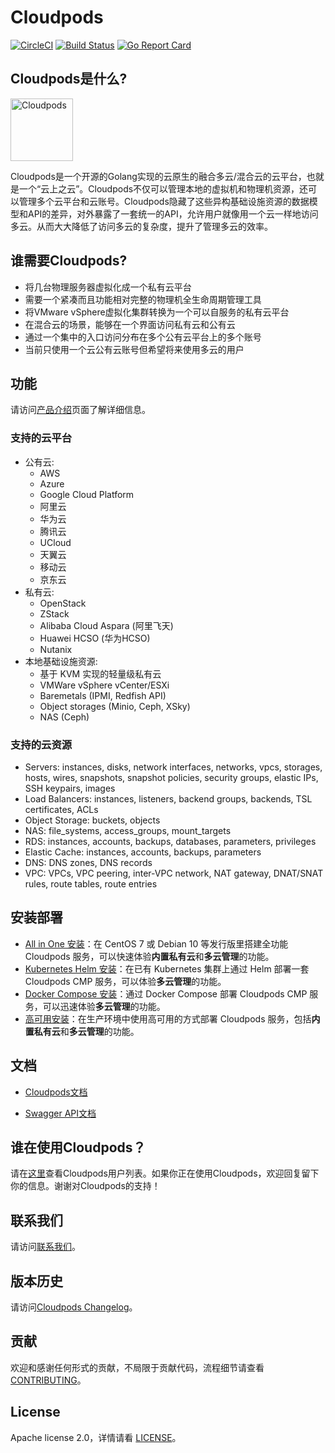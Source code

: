 # Cloudpods

[![CircleCI](https://circleci.com/gh/yunionio/cloudpods.svg?style=svg)](https://circleci.com/gh/yunionio/cloudpods)
[![Build Status](https://travis-ci.com/yunionio/cloudpods.svg?branch=master)](https://travis-ci.org/yunionio/cloudpods)
[![Go Report Card](https://goreportcard.com/badge/github.com/yunionio/cloudpods)](https://goreportcard.com/report/github.com/yunionio/cloudpods)

## Cloudpods是什么?

<img src="https://v1.cloudpods.org/images/cloudpods_logo_green.png" alt="Cloudpods" height="100">

Cloudpods是一个开源的Golang实现的云原生的融合多云/混合云的云平台，也就是一个“云上之云”。Cloudpods不仅可以管理本地的虚拟机和物理机资源，还可以管理多个云平台和云账号。Cloudpods隐藏了这些异构基础设施资源的数据模型和API的差异，对外暴露了一套统一的API，允许用户就像用一个云一样地访问多云。从而大大降低了访问多云的复杂度，提升了管理多云的效率。

## 谁需要Cloudpods?

* 将几台物理服务器虚拟化成一个私有云平台
* 需要一个紧凑而且功能相对完整的物理机全生命周期管理工具
* 将VMware vSphere虚拟化集群转换为一个可以自服务的私有云平台
* 在混合云的场景，能够在一个界面访问私有云和公有云
* 通过一个集中的入口访问分布在多个公有云平台上的多个账号
* 当前只使用一个云公有云账号但希望将来使用多云的用户

## 功能

请访问[产品介绍](https://www.cloudpods.org/docs/introduction/)页面了解详细信息。

### 支持的云平台

* 公有云:
  * AWS
  * Azure
  * Google Cloud Platform
  * 阿里云
  * 华为云
  * 腾讯云
  * UCloud
  * 天翼云
  * 移动云
  * 京东云
* 私有云:
  * OpenStack
  * ZStack
  * Alibaba Cloud Aspara (阿里飞天)
  * Huawei HCSO (华为HCSO)
  * Nutanix
* 本地基础设施资源:
  * 基于 KVM 实现的轻量级私有云
  * VMWare vSphere vCenter/ESXi
  * Baremetals (IPMI, Redfish API)
  * Object storages (Minio, Ceph, XSky)
  * NAS (Ceph)

### 支持的云资源

* Servers: instances, disks, network interfaces, networks, vpcs, storages, hosts, wires, snapshots, snapshot policies, security groups, elastic IPs, SSH keypairs, images
* Load Balancers: instances, listeners, backend groups, backends, TSL certificates, ACLs
* Object Storage: buckets, objects
* NAS: file_systems, access_groups, mount_targets
* RDS: instances, accounts, backups, databases, parameters, privileges
* Elastic Cache: instances, accounts, backups, parameters
* DNS: DNS zones, DNS records
* VPC: VPCs, VPC peering, inter-VPC network, NAT gateway, DNAT/SNAT rules, route tables, route entries

## 安装部署

- [All in One 安装](https://www.cloudpods.org/zh/docs/quickstart/allinone-converge/)：在 CentOS 7 或 Debian 10 等发行版里搭建全功能 Cloudpods 服务，可以快速体验**内置私有云**和**多云管理**的功能。
- [Kubernetes Helm 安装](https://www.cloudpods.org/zh/docs/quickstart/k8s/)：在已有 Kubernetes 集群上通过 Helm 部署一套 Cloudpods CMP 服务，可以体验**多云管理**的功能。
- [Docker Compose 安装](https://www.cloudpods.org/zh/docs/quickstart/docker-compose/)：通过 Docker Compose 部署 Cloudpods CMP 服务，可以迅速体验**多云管理**的功能。
- [高可用安装](https://www.cloudpods.org/zh/docs/setup/ha-ce/)：在生产环境中使用高可用的方式部署 Cloudpods 服务，包括**内置私有云**和**多云管理**的功能。

## 文档

* [Cloudpods文档](https://www.cloudpods.org/zh)

* [Swagger API文档](https://www.cloudpods.org/zh/docs/swagger/)

## 谁在使用Cloudpods？

请在[这里](https://github.com/yunionio/cloudpods/issues/11427)查看Cloudpods用户列表。如果你正在使用Cloudpods，欢迎回复留下你的信息。谢谢对Cloudpods的支持！

## 联系我们

请访问[联系我们](https://www.cloudpods.org/docs/contact/)。

## 版本历史

请访问[Cloudpods Changelog](https://www.cloudpods.org/zh/docs/changelog/)。

## 贡献

欢迎和感谢任何形式的贡献，不局限于贡献代码，流程细节请查看 [CONTRIBUTING](./CONTRIBUTING_zh.md)。

## License

Apache license 2.0，详情请看 [LICENSE](./LICENSE)。